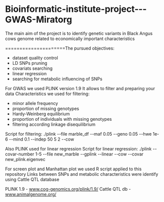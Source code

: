 # Bioinformatic-institute-project---GWAS-Miratorg

The main aim of the project is to identify genetic variants in Black Angus cows genome 
related to economically important characteristics

=====================The pursued objectives:

- dataset quality control
- LD SNPs pruning
- covariats searching
- linear regression
- searching for metabolic influencing of SNPs

For GWAS we used PLINK version 1.9
It allows to filter and preparing your data
Characteristics we used for filtering:

- minor allele frequency 
- proportion of missing genotypes
- Hardy-Weinberg equilibrium
- proportion of individuals with missing genotypes
- filtering according linkage disequilibrium 

Script for filtering:
./plink --file marble_df --maf 0.05 --geno 0.05 --hwe 1e-6 --mind 0.1 --indep 50 5 2 --cow 

Also PLINK used for linear regression
Script for linear regression:
./plink --covar-number 1-5 --file new_marble --gplink --linear --cow --covar new_plink.eigenvec 

For screen plot and Manhattan plot we used R script applied to this repository
Links between SNPs and metabolic characteristics  were identify using Cattle QTL database

PLINK 1.9 - www.cog-genomics.org/plink/1.9/
Cattle QTL db - www.animalgenome.org/
